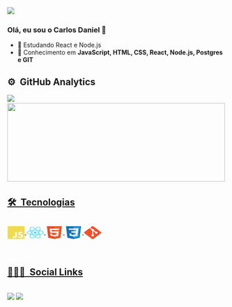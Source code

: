 <img src="https://github.com/carlosdaniel31/img-header/blob/main/github-header-image.png" />

### Olá, eu sou o Carlos Daniel 👋

- 🌱 Estudando React e Node.js
- 💬 Conhecimento em **JavaScript, HTML, CSS, React, Node.js, Postgres e GIT**

## ⚙️ &nbsp;GitHub Analytics
<div display="flex" align-items="center">
  <a href="https://github.com/carlosdaniel31">
  <img height="180rem" src="https://github-readme-stats.vercel.app/api?username=carlosdaniel31&show_icons=true&theme=dracula&include_all_commits=true&count_private=true"/>
  <img height="180rem" width="500rem" src="https://github-readme-stats.vercel.app/api/top-langs/?username=carlosdaniel31&layout=compact&langs_count=7&theme=dracula"/>
</div>
  <h2> 🛠 &nbsp;Tecnologias</h2>
<div style="display: inline_block"><br>
  <img align="center" alt="Daniel-Js" height="30" width="40" src="https://raw.githubusercontent.com/devicons/devicon/master/icons/javascript/javascript-plain.svg">
  <img align="center" alt="Daniel-React" height="30" width="40" src="https://raw.githubusercontent.com/devicons/devicon/master/icons/react/react-original.svg">
  <img align="center" alt="Daniel-HTML" height="30" width="40" src="https://raw.githubusercontent.com/devicons/devicon/master/icons/html5/html5-original.svg">
  <img align="center" alt="Daniel-CSS" height="30" width="40" src="https://raw.githubusercontent.com/devicons/devicon/master/icons/css3/css3-original.svg">
  <img align="center" alt="Daniel-Git" height="30" width="40" src="https://raw.githubusercontent.com/devicons/devicon/master/icons/git/git-original.svg">
</div>
  <br></br>
  
  <h2> 👨🏽‍🦲 &nbsp;Social Links</h2>
  <div style="display: inline_block"><br>
 <a href="https://instagram.com/daniel__santoss31" target="_blank"><img src="https://img.shields.io/badge/-Instagram-%23E4405F?style=for-the-badge&logo=instagram&logoColor=white" target="_blank"></a>
  <a href="https://www.linkedin.com/in/carlosdaniel31/" target="_blank"><img src="https://img.shields.io/badge/-LinkedIn-%230077B5?style=for-the-badge&logo=linkedin&logoColor=white" target="_blank"></a> 
 </div>
